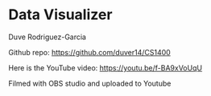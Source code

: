 # Data Visualizer

Duve Rodriguez-Garcia

Github repo:
https://github.com/duver14/CS1400

Here is the YouTube video:
https://youtu.be/f-BA9xVoUqU 

Filmed with OBS studio and uploaded to Youtube
